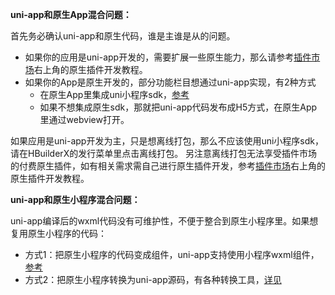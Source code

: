 **uni-app和原生App混合问题：** 

首先务必确认uni-app和原生代码，谁是主谁是从的问题。

- 如果你的应用是uni-app开发的，需要扩展一些原生能力，那么请参考[插件市场](https://ext.dcloud.net.cn/)右上角的原生插件开发教程。
- 如果你的App是原生开发的，部分功能栏目想通过uni-app实现，有2种方式
  * 在原生App里集成uni小程序sdk，[参考](https://ask.dcloud.net.cn/docs/#https://ask.dcloud.net.cn/article/36941)
  * 如果不想集成原生sdk，那就把uni-app代码发布成H5方式，在原生App里通过webview打开。

如果应用是uni-app开发为主，只是想离线打包，那么不应该使用uni小程序sdk，请在HBuilderX的发行菜单里点击离线打包。
另注意离线打包无法享受插件市场的付费原生插件，如有相关需求需自己进行原生插件开发，参考[插件市场](https://ext.dcloud.net.cn/)右上角的原生插件开发教程。

**uni-app和原生小程序混合问题：** 

uni-app编译后的wxml代码没有可维护性，不便于整合到原生小程序里。如果想复用原生小程序的代码：
- 方式1：把原生小程序的代码变成组件，uni-app支持使用小程序wxml组件，[参考](frame.md?id=小程序组件支持)
- 方式2：把原生小程序转换为uni-app源码，有各种转换工具，[详见](translate.md)

